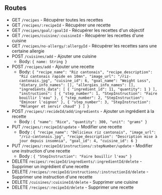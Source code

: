 ## Routes

- GET `/recipes` - Récupérer toutes les recettes
- GET `/recipes/:recipeId` - Récupérer une recette
- GET `/recipes/goal/:goalId` - Récupérer les recettes d'un objectif
- GET `/recipes/cuisine/:cuisineId` - Récupérer les recettes d'une cuisine
- GET `/recipes/no-allergy/:allergyId` - Récupérer les recettes sans une certaine allergie
- POST `/cuisines/add` - Ajouter une cuisine
  - Body: `{ name: String }`
- POST `/recipes/add` - Ajouter une recette
  - Body: `{
    "recipe_name": "Riz cantonais",
    "recipe_description": "Riz cantonais rapide en 10mn",
    "image_url": "/riz-cantonais.jpg",
    "cuisine_id": 6,
    "goal_name": "Weight Loss",
    "dietary_info_names": [],
    "allergies_info_names": [],
    "ingredients_data": [
    { "ingredient_id": 11, "quantity": 1 }
    ],
    "instructions": [
    { "step_number": 1, "StepInstruction": "Faire bouillir l'eau" },
    { "step_number": 2, "StepInstruction": "Emincer l'oignon" },
    { "step_number": 3, "StepInstruction": "Mélanger et servir chaud" }
    ]
    }`
- POST `/recipes/:recideId/add/ingredients` - Ajouter un ingrédient à la recette
  - Body : ```{
    "name": "Rice",
    "quantity": 300,
    "unit": "grams"
    }```
- PUT `/recipes/:recipeId/update` - Modifier une recette
  - Body : ```{
    "recipe_name": "Délicieux riz cantonais",
    "image_url": "/riz-cantonais.jpg",
    "recipe_description": "Description mise à jour depuis insomnia",
    "goal_id": 4,
    "cuisine_id": 6
    }```
- PUT `/recipes/:recipeId/instructions/:stepNumber/update` - Modifier une instruction d'une recette
  - Body : ```{
    "StepInstruction": "Faire bouillir l'eau"
    }```
- DELETE `recipes/:recipeId/ingredients/:ingredientId/delete` - Supprimer un ingrédient d'une recette
- DELETE `/recipes/:recipeId/instructions/:instructionId/delete` - Supprimer une instruction d'une recette
- DELETE `/cuisines/:cuisineId/delete` - Supprimer une cuisine
- DELETE `/recipes/:recipeId/delete` - Supprimer une recette
